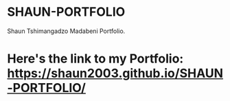 # SHAUN-PORTFOLIO
Shaun Tshimangadzo  Madabeni Portfolio.

# Here's the link to my Portfolio: https://shaun2003.github.io/SHAUN-PORTFOLIO/
